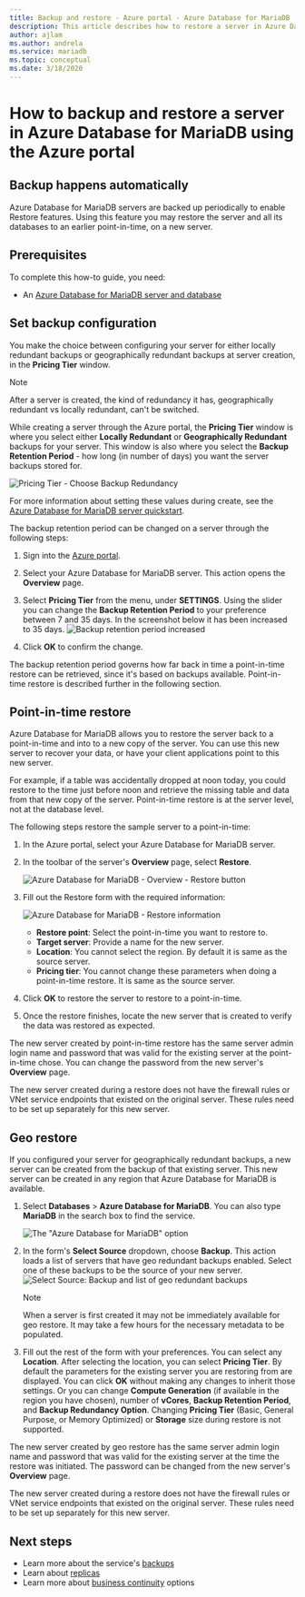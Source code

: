```yaml
---
title: Backup and restore - Azure portal - Azure Database for MariaDB
description: This article describes how to restore a server in Azure Database for MariaDB using the Azure portal.
author: ajlam
ms.author: andrela
ms.service: mariadb
ms.topic: conceptual
ms.date: 3/18/2020
---
```


# How to backup and restore a server in Azure Database for MariaDB using the Azure portal

## Backup happens automatically
Azure Database for MariaDB servers are backed up periodically to enable Restore features. Using this feature you may restore the server and all its databases to an earlier point-in-time, on a new server.

## Prerequisites
To complete this how-to guide, you need:
- An [Azure Database for MariaDB server and database](quickstart-create-mariadb-server-database-using-azure-portal.md)

## Set backup configuration

You make the choice between configuring your server for either locally redundant backups or geographically redundant backups at server creation, in the **Pricing Tier** window.

> [!NOTE]
> After a server is created, the kind of redundancy it has, geographically redundant vs locally redundant, can't be switched.
>

While creating a server through the Azure portal, the **Pricing Tier** window is where you select either **Locally Redundant** or **Geographically Redundant** backups for your server. This window is also where you select the **Backup Retention Period** - how long (in number of days) you want the server backups stored for.

   ![Pricing Tier - Choose Backup Redundancy](./media/howto-restore-server-portal/pricing-tier.png)

For more information about setting these values during create, see the [Azure Database for MariaDB server quickstart](quickstart-create-mariadb-server-database-using-azure-portal.md).

The backup retention period can be changed on a server through the following steps:
1. Sign into the [Azure portal](https://portal.azure.com/).

2. Select your Azure Database for MariaDB server. This action opens the **Overview** page.

3. Select **Pricing Tier** from the menu, under **SETTINGS**. Using the slider you can change the **Backup Retention Period** to your preference between 7 and 35 days.
In the screenshot below it has been increased to 35 days.
![Backup retention period increased](./media/howto-restore-server-portal/3-increase-backup-days.png)

4. Click **OK** to confirm the change.

The backup retention period governs how far back in time a point-in-time restore can be retrieved, since it's based on backups available. Point-in-time restore is described further in the following section. 

## Point-in-time restore
Azure Database for MariaDB allows you to restore the server back to a point-in-time and into to a new copy of the server. You can use this new server to recover your data, or have your client applications point to this new server.

For example, if a table was accidentally dropped at noon today, you could restore to the time just before noon and retrieve the missing table and data from that new copy of the server. Point-in-time restore is at the server level, not at the database level.

The following steps restore the sample server to a point-in-time:
1. In the Azure portal, select your Azure Database for MariaDB server. 

2. In the toolbar of the server's **Overview** page, select **Restore**.

   ![Azure Database for MariaDB - Overview - Restore button](./media/howto-restore-server-portal/2-server.png)

3. Fill out the Restore form with the required information:

   ![Azure Database for MariaDB - Restore information](./media/howto-restore-server-portal/3-restore.png)
   - **Restore point**: Select the point-in-time you want to restore to.
   - **Target server**: Provide a name for the new server.
   - **Location**: You cannot select the region. By default it is same as the source server.
   - **Pricing tier**: You cannot change these parameters when doing a point-in-time restore. It is same as the source server. 

4. Click **OK** to restore the server to restore to a point-in-time. 

5. Once the restore finishes, locate the new server that is created to verify the data was restored as expected.


The new server created by point-in-time restore has the same server admin login name and password that was valid for the existing server at the point-in-time chose. You can change the password from the new server's **Overview** page.

The new server created during a restore does not have the firewall rules or VNet service endpoints that existed on the original server. These rules need to be set up separately for this new server.

## Geo restore

If you configured your server for geographically redundant backups, a new server can be created from the backup of that existing server. This new server can be created in any region that Azure Database for MariaDB is available.  

1. Select **Databases** > **Azure Database for MariaDB**. You can also type **MariaDB** in the search box to find the service.

   ![The "Azure Database for MariaDB" option](./media/howto-restore-server-portal/2_navigate-to-mariadb.png)

2. In the form's **Select Source** dropdown, choose **Backup**. This action loads a list of servers that have geo redundant backups enabled. Select one of these backups to be the source of your new server.
   ![Select Source: Backup and list of geo redundant backups](./media/howto-restore-server-portal/2-georestore.png)

   > [!NOTE]
   > When a server is first created it may not be immediately available for geo restore. It may take a few hours for the necessary metadata to be populated.
   >

3. Fill out the rest of the form with your preferences. You can select any **Location**. After selecting the location, you can select **Pricing Tier**. By default the parameters for the existing server you are restoring from are displayed. You can click **OK** without making any changes to inherit those settings. Or you can change **Compute Generation** (if available in the region you have chosen), number of **vCores**, **Backup Retention Period**, and **Backup Redundancy Option**. Changing **Pricing Tier** (Basic, General Purpose, or Memory Optimized) or **Storage** size during restore is not supported.

The new server created by geo restore has the same server admin login name and password that was valid for the existing server at the time the restore was initiated. The password can be changed from the new server's **Overview** page.

The new server created during a restore does not have the firewall rules or VNet service endpoints that existed on the original server. These rules need to be set up separately for this new server.


## Next steps
- Learn more about the service's [backups](concepts-backup.md)
- Learn about [replicas](concepts-read-replicas.md)
- Learn more about [business continuity](concepts-business-continuity.md) options

